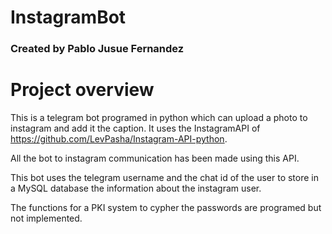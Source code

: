 # InstagramBot
### Created by Pablo Jusue Fernandez

# Project overview
This is a telegram bot programed in python which can upload a photo to instagram and add it the caption.
It uses the InstagramAPI of https://github.com/LevPasha/Instagram-API-python.

All the bot to instagram communication has been made using this API.

This bot uses the telegram username and the chat id of the user to store in a MySQL database the information about the instagram user.

The functions for a PKI system to cypher the passwords are programed but not implemented.

